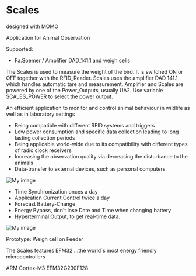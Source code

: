 ﻿# Scales
 designed with MOMO

Application for Animal Observation

Supported:
- Fa.Soemer / Amplifier DAD_141.1 and weigh cells 


The Scales is used to measure the weight of the bird.  It is switched ON or
OFF together with the RFID_Reader. Scales uses the amplifier DAD 141.1
which handles automatic tare and measurement. Amplifier and Scales are
powered by one of the Power_Outputs, usually UA2. Use variable
SCALES_POWER to select the power output.


An efficient application to monitor and control animal behaviour in wildlife
as well as in laboratory settings

-	Being compatible with different RFID systems and triggers
-	Low power consumption and specific data collection leading to long lasting collection periods
-	Being applicable world-wide due to its compatibility with different types of radio clock receivers 
-	Increasing the observation quality via decreasing the disturbance to the animals
-	Data-transfer to external devices, such as personal computers
 

![My image](https://github.com/peterloes/Scales/blob/master/Getting_Started_Tutorial/2_Electronic_board.jpg)

- Time Synchronization onces a day
- Application Current Control twice a day
- Forecast Battery-Change
- Energy Bypass, don't lose Date and Time when changing battery
- Hyperterminal Output, to get real-time data.

![My image](https://github.com/peterloes/Scales/blob/master/Getting_Started_Tutorial/1_weigh_cell_rfid.JPG)

Prototype: Weigh cell on Feeder

The Scales features EFM32 ...the world´s most energy friendly microcontrollers

ARM Cortex-M3 EFM32G230F128
